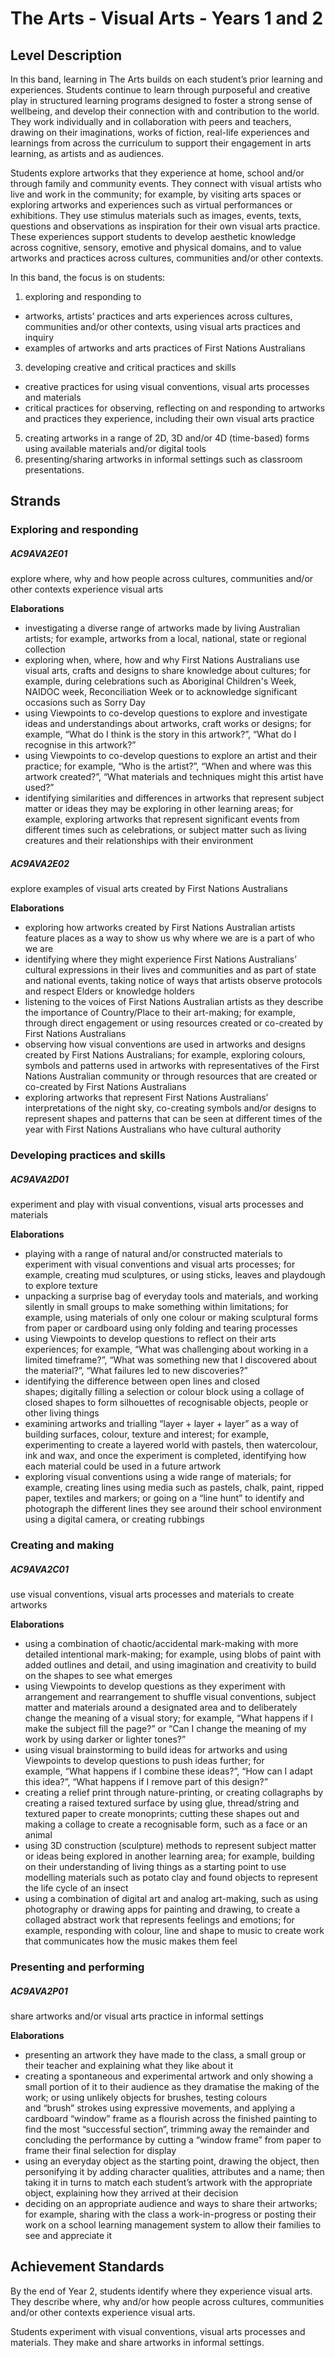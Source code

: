# The Arts - Visual Arts - Years 1 and 2

## Level Description

In this band, learning in The Arts builds on each student’s prior learning and experiences. Students continue to learn through purposeful and creative play in structured learning programs designed to foster a strong sense of wellbeing, and develop their connection with and contribution to the world. They work individually and in collaboration with peers and teachers, drawing on their imaginations, works of fiction, real-life experiences and learnings from across the curriculum to support their engagement in arts learning, as artists and as audiences.

Students explore artworks that they experience at home, school and/or through family and community events. They connect with visual artists who live and work in the community; for example, by visiting arts spaces or exploring artworks and experiences such as virtual performances or exhibitions. They use stimulus materials such as images, events, texts, questions and observations as inspiration for their own visual arts practice. These experiences support students to develop aesthetic knowledge across cognitive, sensory, emotive and physical domains, and to value artworks and practices across cultures, communities and/or other contexts.

In this band, the focus is on students:

1.  exploring and responding to

*   artworks, artists’ practices and arts experiences across cultures, communities and/or other contexts, using visual arts practices and inquiry
*   examples of artworks and arts practices of First Nations Australians

3.  developing creative and critical practices and skills

*   creative practices for using visual conventions, visual arts processes and materials
*   critical practices for observing, reflecting on and responding to artworks and practices they experience, including their own visual arts practice

5.  creating artworks in a range of 2D, 3D and/or 4D (time-based) forms using available materials and/or digital tools
6.  presenting/sharing artworks in informal settings such as classroom presentations.

## Strands

### Exploring and responding

##### AC9AVA2E01

explore where, why and how people across cultures, communities and/or other contexts experience visual arts

**Elaborations**
*  investigating a diverse range of artworks made by living Australian artists; for example, artworks from a local, national, state or regional collection
*  exploring when, where, how and why First Nations Australians use visual arts, crafts and designs to share knowledge about cultures; for example, during celebrations such as Aboriginal Children's Week, NAIDOC week, Reconciliation Week or to acknowledge significant occasions such as Sorry Day
*  using Viewpoints to co-develop questions to explore and investigate ideas and understandings about artworks, craft works or designs; for example, “What do I think is the story in this artwork?”, “What do I recognise in this artwork?”
*  using Viewpoints to co-develop questions to explore an artist and their practice; for example, “Who is the artist?”, “When and where was this artwork created?”, “What materials and techniques might this artist have used?”
*  identifying similarities and differences in artworks that represent subject matter or ideas they may be exploring in other learning areas; for example, exploring artworks that represent significant events from different times such as celebrations, or subject matter such as living creatures and their relationships with their environment

##### AC9AVA2E02

explore examples of visual arts created by First Nations Australians

**Elaborations**
*  exploring how artworks created by First Nations Australian artists feature places as a way to show us why where we are is a part of who we are
*  identifying where they might experience First Nations Australians’ cultural expressions in their lives and communities and as part of state and national events, taking notice of ways that artists observe protocols and respect Elders or knowledge holders
*  listening to the voices of First Nations Australian artists as they describe the importance of Country/Place to their art-making; for example, through direct engagement or using resources created or co-created by First Nations Australians
*  observing how visual conventions are used in artworks and designs created by First Nations Australians; for example, exploring colours, symbols and patterns used in artworks with representatives of the First Nations Australian community or through resources that are created or co-created by First Nations Australians
*  exploring artworks that represent First Nations Australians’ interpretations of the night sky, co-creating symbols and/or designs to represent shapes and patterns that can be seen at different times of the year with First Nations Australians who have cultural authority

### Developing practices and skills

##### AC9AVA2D01

experiment and play with visual conventions, visual arts processes and materials

**Elaborations**
*  playing with a range of natural and/or constructed materials to experiment with visual conventions and visual arts processes; for example, creating mud sculptures, or using sticks, leaves and playdough to explore texture
*  unpacking a surprise bag of everyday tools and materials, and working silently in small groups to make something within limitations; for example, using materials of only one colour or making sculptural forms from paper or cardboard using only folding and tearing processes
*  using Viewpoints to develop questions to reflect on their arts experiences; for example, “What was challenging about working in a limited timeframe?”, “What was something new that I discovered about the material?”, “What failures led to new discoveries?”
*  identifying the difference between open lines and closed shapes; digitally filling a selection or colour block using a collage of closed shapes to form silhouettes of recognisable objects, people or other living things
*  examining artworks and trialling “layer + layer + layer” as a way of building surfaces, colour, texture and interest; for example, experimenting to create a layered world with pastels, then watercolour, ink and wax, and once the experiment is completed, identifying how each material could be used in a future artwork
*  exploring visual conventions using a wide range of materials; for example, creating lines using media such as pastels, chalk, paint, ripped paper, textiles and markers; or going on a “line hunt” to identify and photograph the different lines they see around their school environment using a digital camera, or creating rubbings

### Creating and making

##### AC9AVA2C01

use visual conventions, visual arts processes and materials to create artworks

**Elaborations**
*  using a combination of chaotic/accidental mark-making with more detailed intentional mark-making; for example, using blobs of paint with added outlines and detail, and using imagination and creativity to build on the shapes to see what emerges
*  using Viewpoints to develop questions as they experiment with arrangement and rearrangement to shuffle visual conventions, subject matter and materials around a designated area and to deliberately change the meaning of a visual story; for example, “What happens if I make the subject fill the page?” or “Can I change the meaning of my work by using darker or lighter tones?”
*  using visual brainstorming to build ideas for artworks and using Viewpoints to develop questions to push ideas further; for example, “What happens if I combine these ideas?”, “How can I adapt this idea?”, “What happens if I remove part of this design?”
*  creating a relief print through nature-printing, or creating collagraphs by creating a raised textured surface by using glue, thread/string and textured paper to create monoprints; cutting these shapes out and making a collage to create a recognisable form, such as a face or an animal
*  using 3D construction (sculpture) methods to represent subject matter or ideas being explored in another learning area; for example, building on their understanding of living things as a starting point to use modelling materials such as potato clay and found objects to represent the life cycle of an insect
*  using a combination of digital art and analog art-making, such as using photography or drawing apps for painting and drawing, to create a collaged abstract work that represents feelings and emotions; for example, responding with colour, line and shape to music to create work that communicates how the music makes them feel

### Presenting and performing

##### AC9AVA2P01

share artworks and/or visual arts practice in informal settings

**Elaborations**
*  presenting an artwork they have made to the class, a small group or their teacher and explaining what they like about it
*  creating a spontaneous and experimental artwork and only showing a small portion of it to their audience as they dramatise the making of the work; or using unlikely objects for brushes, testing colours and “brush” strokes using expressive movements, and applying a cardboard “window” frame as a flourish across the finished painting to find the most “successful section”, trimming away the remainder and concluding the performance by cutting a “window frame” from paper to frame their final selection for display
*  using an everyday object as the starting point, drawing the object, then personifying it by adding character qualities, attributes and a name; then taking it in turns to match each student’s artwork with the appropriate object, explaining how they arrived at their decision
*  deciding on an appropriate audience and ways to share their artworks; for example, sharing with the class a work-in-progress or posting their work on a school learning management system to allow their families to see and appreciate it

## Achievement Standards

By the end of Year 2, students identify where they experience visual arts. They describe where, why and/or how people across cultures, communities and/or other contexts experience visual arts.

Students experiment with visual conventions, visual arts processes and materials. They make and share artworks in informal settings.

